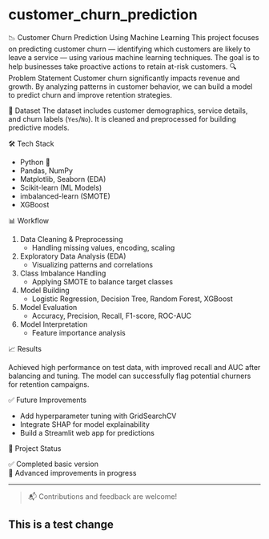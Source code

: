 # customer_churn_prediction
📉 Customer Churn Prediction Using Machine Learning
This project focuses on predicting customer churn — identifying which customers are likely to leave a service — using various machine learning techniques. The goal is to help businesses take proactive actions to retain at-risk customers.
🔍 Problem Statement
Customer churn significantly impacts revenue and growth. By analyzing patterns in customer behavior, we can build a model to predict churn and improve retention strategies.

 📁 Dataset
The dataset includes customer demographics, service details, and churn labels (`Yes`/`No`). It is cleaned and preprocessed for building predictive models.

 🛠️ Tech Stack

- Python 🐍
- Pandas, NumPy
- Matplotlib, Seaborn (EDA)
- Scikit-learn (ML Models)
- imbalanced-learn (SMOTE)
- XGBoost

 📊 Workflow

1. Data Cleaning & Preprocessing
   - Handling missing values, encoding, scaling
2. Exploratory Data Analysis (EDA)
   - Visualizing patterns and correlations
3. Class Imbalance Handling
   - Applying SMOTE to balance target classes
4. Model Building
   - Logistic Regression, Decision Tree, Random Forest, XGBoost
5. Model Evaluation
   - Accuracy, Precision, Recall, F1-score, ROC-AUC
6. Model Interpretation
   - Feature importance analysis

 📈 Results

Achieved high performance on test data, with improved recall and AUC after balancing and tuning. The model can successfully flag potential churners for retention campaigns.

 ✅ Future Improvements

- Add hyperparameter tuning with GridSearchCV
- Integrate SHAP for model explainability
- Build a Streamlit web app for predictions

 📌 Project Status

✅ Completed basic version  
🚧 Advanced improvements in progress

---

> 📬 Contributions and feedback are welcome!  
## This is a test change



